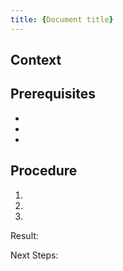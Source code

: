 ```yaml
---
title: {Document title}
---
```


<!-- Use this template to write "how-to" instructions that enable users to accomplish a task. Each task topic should tell how to perform a single, specific procedure. 

You can use this template for any step-by-step instruction, no matter whether it's a task during the getting started guide, a tutorial for software developers, or an operational guide.

As document file name, follow the pattern {COMPONENT_ABBRV}-{NUMBER_PER_COMPONENT}-{FILE_NAME}.md}.

Select a title that describes the task that's accomplished, not the documented software feature - for example, "Define ressource consumption", not "Select a profile". You can use gerund form "Selecting...", imperative "Select...", or "How to select...".

With regards to structure, it’s nice to have an **introductory paragraph** ("why would I want to do this task?"), **prerequisites** if needed, then the **steps**, and finally the expected **result** that shows the operation was successful.
It's good practice to have 5-9 steps; anything longer can probably be split.
-->

## Context

<!-- Briefly provide background information for the task so that the users understand the purpose of the task and what they will gain by completing the task correctly. This section should be brief and does not replace or recreate a concept topic on the same subject, although the context section might include some conceptual information.
-->

## Prerequisites

<!-- Describes information that the user needs to know or do before starting the immediate task. 
If it's more than one prerequisite, use an unordered list.
For example, specify the authorizations the user must have and which software (and versions) must be installed already.
 -->

- 
- 
- 

## Procedure

<!-- Provide a series of steps needed to perform the task. 
Use a numbered list with one number for each action that the users must take. 

It's good practice to describe the result of the procedure so that the users can see they accomplished the task successfully. 
Sometimes it's also very helpful to describe the result of a specific step (don't use a number for step results, just a new line below the step).

If the task at hand typically is followed by another one, you can add a link to that other document as "Next Steps".
-->

1. 
2. 
3. 

Result: 

Next Steps: 

